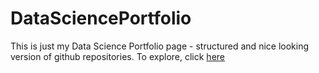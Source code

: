 # DataSciencePortfolio

This is just my Data Science Portfolio page - structured and nice looking version of github repositories. To explore, click [here](https://maciejodziemczyk.github.io/DataSciencePortfolio/)

